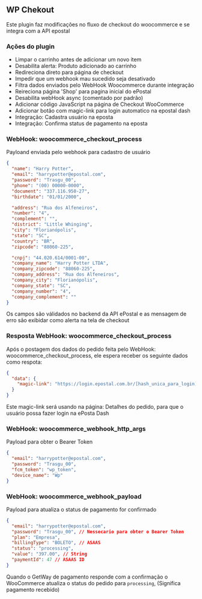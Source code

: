 ## WP Chekout
Este plugin faz modificações no fluxo de checkout do woocommerce e se integra com a API epostal

### Ações do plugin
- Limpar o carrinho antes de adicionar um novo item
- Desabilita alerta: Produto adicionado ao carrinho
- Redireciona direto para página de checkout
- Impedir que um webhook mau sucedido seja desativado
- Filtra dados enviados pelo WebHook Woocommerce durante integração
- Reireciona página 'Shop' para pagina inicial do ePostal
- Desabilita webHook async (comentado por padrão)
- Adicionar código JavaScript na página de Checkout WooCommerce
- Adicionar botão com magic-link para login automatico na epostal dash
- Integração: Cadastra usuário na eposta
- Integração: Confirma status de pagamento na eposta

### WebHook: woocommerce_checkout_process
Payloand enviada pelo webhook para cadastro de usuário
```json
{
  "name": "Harry Potter",
  "email": "harrypotter@epostal.com",
  "password": "Trasgu_00",
  "phone": "(00) 00000-0000",
  "document": "337.116.950-27",
  "birthdate": "01/01/2000",

  "address": "Rua dos Alfeneiros",
  "number": "4",
  "complement": "",
  "district": "Little Whinging",
  "city": "Florianópolis",
  "state": "SC",
  "country": "BR",
  "zipcode": "88060-225",

  "cnpj": "44.020.614/0001-00",
  "company_name": "Harry Potter LTDA",
  "company_zipcode": "88060-225",
  "company_address": "Rua dos Alfeneiros",
  "company_city": "Florianópolis",
  "company_state": "SC",
  "company_number": "4",
  "company_complement": ""
}
```
Os campos são válidados no backend da API ePostal e as mensagem de erro são exibidar como alerta na tela de checkout

### Resposta WebHook: woocommerce_checkout_process
Após o postagem dos dados do pedido feita pelo WebHook: woocommerce_checkout_process, ele espera receber os seguinte dados como respota:
```json
{
  "data": {
    "magic-link": "https://login.epostal.com.br/[hash_unica_para_login]"
  }
}
```
Este magic-link será usando na página: Detalhes do pedido, para que o usuário possa fazer login na ePosta Dash

### WebHook: woocommerce_webhook_http_args
Payload para obter o Bearer Token 
```json
{
  "email": "harrypotter@epostal.com",
  "password": "Trasgu_00",
  "fcm_token": "wp_token",
  "device_name": "Wp"
}
```

### WebHook: woocommerce_webhook_payload
Payload para atualiza o status de pagamento for confirmado
```json
{
  "email": "harrypotter@epostal.com",
  "password": "Trasgu_00", // Nessecario para obter o Bearer Token
  "plan": "Empresa",
  "billingType": "BOLETO", // ASAAS
  "status": "processing", 
  "value": "397.00", // String
  "paymentId": 47 // ASAAS ID
}
```
Quando o GetWay de pagamento responde com a confirmação o WooCommerce atualiza o status do pedido para `processing`, (Significa pagamento recebido)